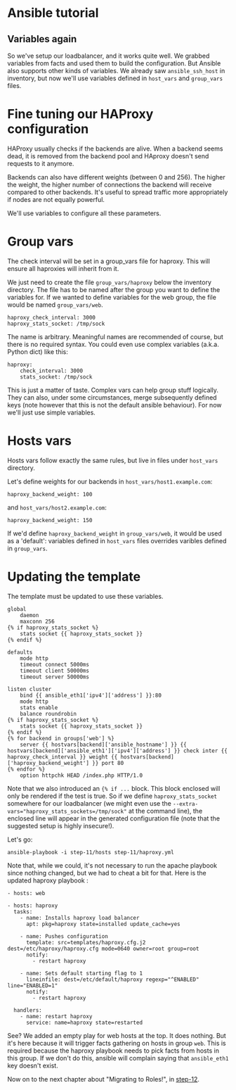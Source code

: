 Ansible tutorial
================

Variables again
---------------

So we've setup our loadbalancer, and it works quite well. We grabbed variables from 
facts and used them to build the configuration. But Ansible also supports other kinds 
of variables. We already saw `ansible_ssh_host` in inventory, but now we'll use variables 
defined in `host_vars` and `group_vars` files. 

# Fine tuning our HAProxy configuration

HAProxy usually checks if the backends are alive. When a backend seems dead, it is 
removed from the backend pool and HAproxy doesn't send requests to it anymore.

Backends can also have different weights (between 0 and 256). The higher the weight, 
the higher number of connections the backend will receive compared to other backends.
It's useful to spread traffic more appropriately if nodes are not equally powerful.

We'll use variables to configure all these parameters.

# Group vars

The check interval will be set in a group_vars file for haproxy. This will ensure 
all haproxies will inherit from it.

We just need to create the file `group_vars/haproxy` below the inventory
directory. The file has to be named after the group you want to define the
variables for. If we wanted to define variables for the web group, the file
would be named `group_vars/web`.

    haproxy_check_interval: 3000
    haproxy_stats_socket: /tmp/sock

The name is arbitrary. Meaningful names are recommended of course, but there is no 
required syntax. You could even use complex variables (a.k.a. Python dict) like this:

    haproxy:
        check_interval: 3000
        stats_socket: /tmp/sock

This is just a matter of taste. Complex vars can help group stuff logically. They 
can also, under some circumstances, merge subsequently defined keys (note however 
that this is not the default ansible behaviour). For now we'll just use simple variables.

# Hosts vars

Hosts vars follow exactly the same rules, but live in files under `host_vars` directory.

Let's define weights for our backends in `host_vars/host1.example.com`:


    haproxy_backend_weight: 100

and `host_vars/host2.example.com`:

    haproxy_backend_weight: 150

If we'd define `haproxy_backend_weight` in `group_vars/web`, it would be used as a 'default': 
variables defined in `host_vars` files overrides varibles defined in `group_vars`. 

# Updating the template

The template must be updated to use these variables.

    global
        daemon
        maxconn 256
    {% if haproxy_stats_socket %}
        stats socket {{ haproxy_stats_socket }}
    {% endif %}
    
    defaults
        mode http
        timeout connect 5000ms
        timeout client 50000ms
        timeout server 50000ms
    
    listen cluster
        bind {{ ansible_eth1['ipv4']['address'] }}:80
        mode http
        stats enable
        balance roundrobin
    {% if haproxy_stats_socket %}
        stats socket {{ haproxy_stats_socket }}
    {% endif %}
    {% for backend in groups['web'] %}
        server {{ hostvars[backend]['ansible_hostname'] }} {{ hostvars[backend]['ansible_eth1']['ipv4']['address'] }} check inter {{ haproxy_check_interval }} weight {{ hostvars[backend]['haproxy_backend_weight'] }} port 80
    {% endfor %}
        option httpchk HEAD /index.php HTTP/1.0

Note that we also introduced an `{% if ...` block. This block enclosed
will only be rendered if the test is true. So if we define
`haproxy_stats_socket` somewhere for our loadbalancer (we might even use the
`--extra-vars="haproxy_stats_sockets=/tmp/sock"` at the command line), the enclosed
line will appear in the generated configuration file (note that the
suggested setup is highly insecure!).


Let's go:

    ansible-playbook -i step-11/hosts step-11/haproxy.yml

Note that, while we could, it's not necessary to run the apache playbook since nothing 
changed, but we had to cheat a bit for that. Here is the updated haproxy playbook 
:

    - hosts: web

    - hosts: haproxy
      tasks:
        - name: Installs haproxy load balancer
          apt: pkg=haproxy state=installed update_cache=yes

        - name: Pushes configuration
          template: src=templates/haproxy.cfg.j2 dest=/etc/haproxy/haproxy.cfg mode=0640 owner=root group=root
          notify:
            - restart haproxy

        - name: Sets default starting flag to 1
          lineinfile: dest=/etc/default/haproxy regexp="^ENABLED" line="ENABLED=1"
          notify:
            - restart haproxy 

      handlers:
        - name: restart haproxy
          service: name=haproxy state=restarted

See? We added an empty play for web hosts at the top. It does nothing. But it's
here because it will trigger facts gathering on hosts in group `web`.
This is required because the haproxy playbook needs to pick facts from
hosts in this group. If we don't do this, ansible will complain saying
that `ansible_eth1` key doesn't exist.

Now on to the next chapter about "Migrating to Roles!", in [step-12](https://github.com/leucos/ansible-tuto/tree/master/step-12).


